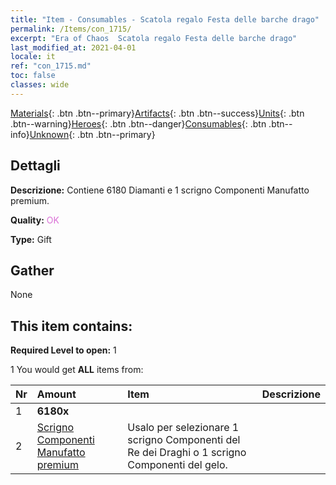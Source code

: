 ```yaml
---
title: "Item - Consumables - Scatola regalo Festa delle barche drago"
permalink: /Items/con_1715/
excerpt: "Era of Chaos  Scatola regalo Festa delle barche drago"
last_modified_at: 2021-04-01
locale: it
ref: "con_1715.md"
toc: false
classes: wide
---
```

 [Materials](/it/Items/){: .btn .btn--primary}[Artifacts](/it/Items/Artifacts/){: .btn .btn--success}[Units](/it/Items/Units/){: .btn .btn--warning}[Heroes](/it/Items/Heroes/){: .btn .btn--danger}[Consumables](/it/Items/Consumables/){: .btn .btn--info}[Unknown](/it/Items/Unknown/){: .btn .btn--primary}

## Dettagli
 **Descrizione:** Contiene 6180 Diamanti e 1 scrigno Componenti Manufatto premium.

 **Quality:** <span style="color: #DA70D6">OK</span>

 **Type:** Gift

## Gather

  None

## This item contains:

 **Required Level to open:** 1

 1 You would get **ALL** items  from:

  | Nr | Amount |     Item    | Descrizione |
  |:---|:-------|:------------|:-----------:|
  | 1 |  **6180x** | <i class="fas fa-gem"/> |  | 
  | 2 | [Scrigno Componenti Manufatto premium](/it/Items/con_1721/) | Usalo per selezionare 1 scrigno Componenti del Re dei Draghi o 1 scrigno Componenti del gelo. | 
